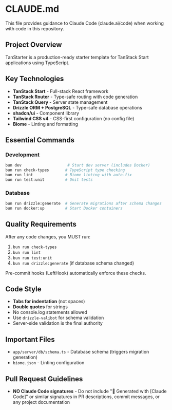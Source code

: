 # CLAUDE.md

This file provides guidance to Claude Code (claude.ai/code) when working with code in this repository.

## Project Overview

TanStarter is a production-ready starter template for TanStack Start applications using TypeScript.

## Key Technologies

- **TanStack Start** - Full-stack React framework
- **TanStack Router** - Type-safe routing with code generation
- **TanStack Query** - Server state management
- **Drizzle ORM + PostgreSQL** - Type-safe database operations
- **shadcn/ui** - Component library
- **Tailwind CSS v4** - CSS-first configuration (no config file)
- **Biome** - Linting and formatting

## Essential Commands

### Development
```bash
bun dev                    # Start dev server (includes Docker)
bun run check-types       # TypeScript type checking
bun run lint              # Biome linting with auto-fix
bun run test:unit         # Unit tests
```

### Database
```bash
bun run drizzle:generate  # Generate migrations after schema changes
bun run docker:up         # Start Docker containers
```

## Quality Requirements

After any code changes, you MUST run:
1. `bun run check-types`
2. `bun run lint`
3. `bun run test:unit`
4. `bun run drizzle:generate` (if database schema changed)

Pre-commit hooks (LeftHook) automatically enforce these checks.

## Code Style

- **Tabs for indentation** (not spaces)
- **Double quotes** for strings
- No console.log statements allowed
- Use `drizzle-valibot` for schema validation
- Server-side validation is the final authority

## Important Files

- `app/server/db/schema.ts` - Database schema (triggers migration generation)
- `biome.json` - Linting configuration

## Pull Request Guidelines

- **NO Claude Code signatures** - Do not include "🤖 Generated with [Claude Code]" or similar signatures in PR descriptions, commit messages, or any project documentation